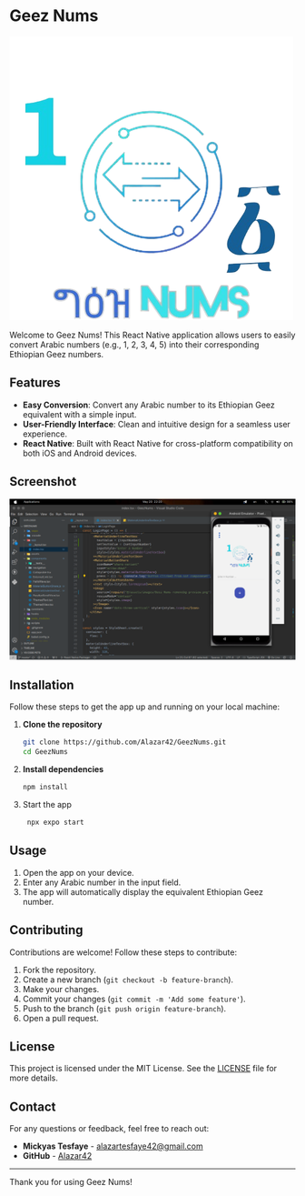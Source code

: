 # Geez Nums

![Geez Nums Logo](./screenshots/Geez_Nums-removebg-preview.png)

Welcome to Geez Nums! This React Native application allows users to easily convert Arabic numbers (e.g., 1, 2, 3, 4, 5) into their corresponding Ethiopian Geez numbers.

## Features

- **Easy Conversion**: Convert any Arabic number to its Ethiopian Geez equivalent with a simple input.
- **User-Friendly Interface**: Clean and intuitive design for a seamless user experience.
- **React Native**: Built with React Native for cross-platform compatibility on both iOS and Android devices.

## Screenshot

![App Screenshot](./screenshots/Screenshot%20from%202024-05-20%2022-20-19.png)

## Installation

Follow these steps to get the app up and running on your local machine:

1. **Clone the repository**
    ```sh
    git clone https://github.com/Alazar42/GeezNums.git
    cd GeezNums
    ```

2. **Install dependencies**
    ```sh
    npm install
    ```

2. Start the app

   ```bash
    npx expo start
   ```

## Usage

1. Open the app on your device.
2. Enter any Arabic number in the input field.
3. The app will automatically display the equivalent Ethiopian Geez number.

## Contributing

Contributions are welcome! Follow these steps to contribute:

1. Fork the repository.
2. Create a new branch (`git checkout -b feature-branch`).
3. Make your changes.
4. Commit your changes (`git commit -m 'Add some feature'`).
5. Push to the branch (`git push origin feature-branch`).
6. Open a pull request.

## License

This project is licensed under the MIT License. See the [LICENSE](LICENSE) file for more details.

## Contact

For any questions or feedback, feel free to reach out:

- **Mickyas Tesfaye** - [alazartesfaye42@gmail.com](mailto:alazartesfaye42@gmail.com)
- **GitHub** - [Alazar42](https://github.com/Alazar42)

---

Thank you for using Geez Nums!
